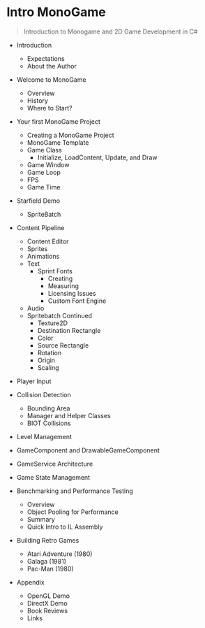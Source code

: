 # Intro MonoGame 
> Introduction to Monogame and 2D Game Development in C#

* Introduction
  * Expectations
  * About the Author
* Welcome to MonoGame
  * Overview
  * History
  * Where to Start?

* Your first MonoGame Project
  * Creating a MonoGame Project
  * MonoGame Template
  * Game Class
    * Initialize, LoadContent, Update, and Draw
  * Game Window
  * Game Loop
  * FPS 
  * Game Time

* Starfield Demo  
  * SpriteBatch
    
* Content Pipeline
  * Content Editor
  * Sprites 
  * Animations
  * Text
    * Sprint Fonts
      * Creating
      * Measuring
      * Licensing Issues
      * Custom Font Engine  
  * Audio
  * Spritebatch Continued
    * Texture2D
    * Destination Rectangle
    * Color
    * Source Rectangle
    * Rotation
    * Origin
    * Scaling
     
* Player Input
* Collision Detection
  * Bounding Area
  * Manager and Helper Classes
  * BIOT Collisions
      
* Level Management
* GameComponent and DrawableGameComponent
* GameService Architecture
* Game State Management
* Benchmarking and Performance Testing
  * Overview
  * Object Pooling for Performance
  * Summary
  * Quick Intro to IL Assembly
  
* Building Retro Games
  * Atari Adventure (1980)
  * Galaga (1981)
  * Pac-Man (1980)
  
* Appendix
  * OpenGL Demo
  * DirectX Demo  
  * Book Reviews
  * Links
